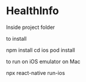 # HealthInfo

Inside project folder

to install

npm install
cd ios
pod install

to run on iOS emulator on Mac

npx react-native run-ios
